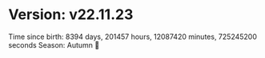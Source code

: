 # Version: v22.11.23
Time since birth: 8394 days, 201457 hours, 12087420 minutes, 725245200 seconds
Season: Autumn 🍁
